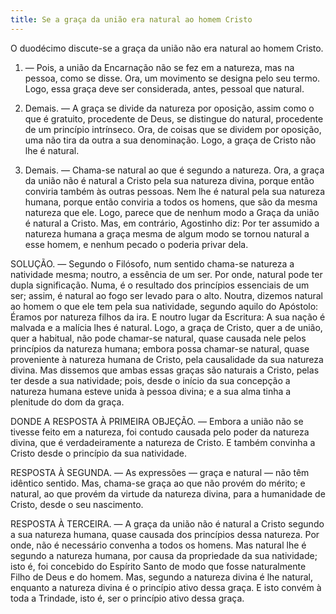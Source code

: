 ```yaml
---
title: Se a graça da união era natural ao homem Cristo
---
```


O duodécimo discute-se a graça da união não era natural ao homem Cristo.  

1. — Pois, a união da Encarnação não se fez em a natureza, mas na pessoa, como se disse. Ora, um movimento se designa pelo seu termo. Logo, essa graça deve ser considerada, antes, pessoal que natural.  

2. Demais. — A graça se divide da natureza por oposição, assim como o que é gratuito, procedente de Deus, se distingue do natural, procedente de um princípio intrínseco. Ora, de coisas que se dividem por oposição, uma não tira da outra a sua denominação. Logo, a graça de Cristo não lhe é natural.  

3. Demais. — Chama-se natural ao que é segundo a natureza. Ora, a graça da união não é natural a Cristo pela sua natureza divina, porque então conviria também às outras pessoas. Nem lhe é natural pela sua natureza humana, porque então conviria a todos os homens, que são da mesma natureza que ele. Logo, parece que de nenhum modo a Graça da união é natural a Cristo.  Mas, em contrário, Agostinho diz: Por ter assumido a natureza humana a graça mesma de algum modo se tornou natural a esse homem, e nenhum pecado o poderia privar dela.  

SOLUÇÃO. — Segundo o Filósofo, num sentido chama-se natureza a natividade mesma; noutro, a essência de um ser. Por onde, natural pode ter dupla significação. Numa, é o resultado dos princípios essenciais de um ser; assim, é natural ao fogo ser levado para o alto. Noutra, dizemos natural ao homem o que ele tem pela sua natividade, segundo aquilo do Apóstolo: Éramos por natureza filhos da ira. E noutro lugar da Escritura: A sua nação é malvada e a malícia lhes é natural. Logo, a graça de Cristo, quer a de união, quer a habitual, não pode chamar-se natural, quase causada nele pelos princípios da natureza humana; embora possa chamar-se natural, quase proveniente à natureza humana de Cristo, pela causalidade da sua natureza divina. Mas dissemos que ambas essas graças são naturais a Cristo, pelas ter desde a sua natividade; pois, desde o início da sua concepção a natureza humana esteve unida à pessoa divina; e a sua alma tinha a plenitude do dom da graça.  

DONDE A RESPOSTA À PRIMEIRA OBJEÇÃO. — Embora a união não se tivesse feito em a natureza, foi contudo causada pelo poder da natureza divina, que é verdadeiramente a natureza de Cristo. E também convinha a Cristo desde o princípio da sua natividade. 

RESPOSTA À SEGUNDA. — As expressões — graça e natural — não têm idêntico sentido. Mas, chama-se graça ao que não provém do mérito; e natural, ao que provém da virtude da natureza divina, para a humanidade de Cristo, desde o seu nascimento.  

RESPOSTA À TERCEIRA. — A graça da união não é natural a Cristo segundo a sua natureza humana, quase causada dos princípios dessa natureza. Por onde, não é necessário convenha a todos os homens. Mas natural lhe é segundo a natureza humana, por causa da propriedade da sua natividade; isto é, foi concebido do Espírito Santo de modo que fosse naturalmente Filho de Deus e do homem. Mas, segundo a natureza divina é lhe natural, enquanto a natureza divina é o princípio ativo dessa graça. E isto convém à toda a Trindade, isto é, ser o princípio ativo dessa graça.